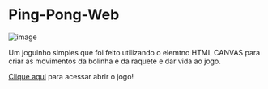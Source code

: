 # Ping-Pong-Web

![image](https://github.com/Luiiz-Souza/Jogo-Ping-Pong-Web/assets/100872927/5ec21b63-9398-4190-bf66-4dbbeb1a7c16)

Um joguinho simples que foi feito utilizando o elemtno HTML CANVAS para criar as movimentos da bolinha e da raquete e dar vida ao jogo.

[Clique aqui](https://luiiz-souza.github.io/Jogo-Ping-Pong-Web/) para acessar abrir o jogo!

